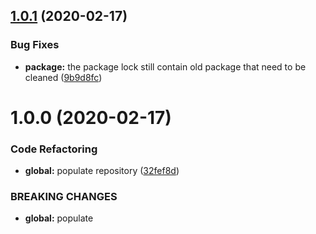 ## [1.0.1](https://github.com/Itee/itee-postgresql/compare/v1.0.0...v1.0.1) (2020-02-17)


### Bug Fixes

* **package:** the package lock still contain old package that need to be cleaned ([9b9d8fc](https://github.com/Itee/itee-postgresql/commit/9b9d8fccb6c23f229e966eb5a8425e84cab40e27))

# 1.0.0 (2020-02-17)


### Code Refactoring

* **global:** populate repository ([32fef8d](https://github.com/Itee/itee-postgresql/commit/32fef8d35ce8fc963812d43a4bdde2f4008c4fbf))


### BREAKING CHANGES

* **global:** populate
